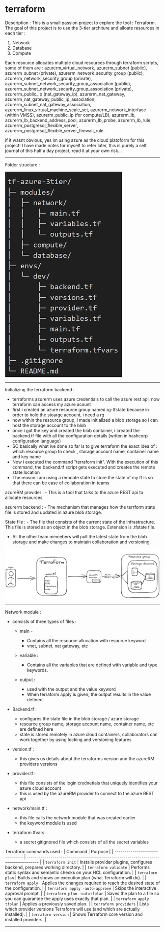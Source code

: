 # terraform

Description : 
This is a small passion project to explore the tool : Terraform. 
The goal of this project is to use the 3-tier architure and alloate resources in each tier : 
1. Network
2. Database
3. Compute

Each resource allocates multiple cloud resources through terraform scripts, some of them are : 
azurerm_virtual_network,
azurerm_subnet (public),
azurerm_subnet (private),
azurerm_network_security_group (public),
azurerm_network_security_group (private),
azurerm_subnet_network_security_group_association (public),
azurerm_subnet_network_security_group_association (private),
azurerm_public_ip (nat_gateway_ip),
azurerm_nat_gateway,
azurerm_nat_gateway_public_ip_association,
azurerm_subnet_nat_gateway_association,
azurerm_linux_virtual_machine_scale_set,
azurerm_network_interface (within VMSS),
azurerm_public_ip (for compute/LB),
azurerm_lb,
azurerm_lb_backend_address_pool,
azurerm_lb_probe,
azurerm_lb_rule,
azurerm_postgresql_flexible_server,
azurerm_postgresql_flexible_server_firewall_rule.
  
if it wasnt obvious, yes im using azure as the cloud platoform for this project! 
I have made notes for myself to refer later, this is purely a self journal of this half a day project, 
read it at your own risk...

--- 
Folder structure : 

![alt text](media/image.png)

---

Initializing the terraform backend : 

- terraforms azurerm uses azure credentials to call the azure rest api, now terraform can access my azure acount 
- first i created an azure resource group named rg-tfstate because in order to hold the stoarge account, i need a rg 
- now within the resource group, i made initialized a blob storage so i can host the storage account to the blob 
- once i got the key and created the blob container, i created the backend.tf file with all the configuration details (writen in hashcorp configuration language)
- SO basically what ive done so far is to give terraform the exact idea of : 
    which resource group to check , storage account name, container name and key name
- Now i executed the command "terraform init". With the execution of this command, the backend.tf script gets executed and creates the remote state location 
- The reason i am using a remoate state to store the state of my tf is so that there can be ease of collaboration in teams 


azureRM provider : 
    - This is a tool that talks to the azure REST api to allocate resources 

azurerm backend : 
    - The mechanism that manages how the terrform state file is stored and updated in azure blob storage. 

State file : 
    - The file that consists of the current state of the infrastructure. This file is stored as an object in the blob storage. Extension is .tfstate file. 

- All the other team memebers will pull the latest state from the blob storage and make changes to maintain collaboration and versioning. 


![alt text](media/terraform_architecture.png)

---

Network module : 

- consists of three types of files : 
    - main - 
        - Contains all the resource allocation with resource keyword
        - vnet, subnet, nat gateway, etc
    - variable : 
        - Contains all the variables that are defined with variable and type keywords.  
         
    - output : 
        - used with the output and the value keyword
        - When terraform apply is given, the output results in the value defined

- Backend.tf : 
    - configures the state file in the blob storage / azure storage 
    - resource group name, storage account name, container name, etc are defined here 
    - state is stored remotely in azure cloud containers, collaborators can work together by using locking and versioning features

- version.tf : 
    - this gives us details about the terraforms version and the azureRM providers versions

- provider.tf : 
    - this file consists of the login crednetials that uniquely identifies your azure cloud account
    - this is used by the azureRM provider to connect to the azure REST api

- network/main.tf :    
    - this file calls the network module that was created earlier
    - the keyword module is used 

- terraform.tfvars: 
    - a secret gitignored file which consists of all the secret variables 


Terraform commands used : 
| Command                         | Purpose                                                                              |
| ------------------------------- | ------------------------------------------------------------------------------------ |
| `terraform init`                | Installs provider plugins, configures backend, prepares working directory.           |
| `terraform validate`            | Performs static syntax and semantic checks on your HCL configuration.                |
| `terraform plan`                | Builds and shows an execution plan (what Terraform will do).                         |
| `terraform apply`               | Applies the changes required to reach the desired state of the configuration.        |
| `terraform apply -auto-approve` | Skips the interactive approval prompt.                                               |
| `terraform plan -out=tfplan`    | Saves the plan to a file so you can guarantee the apply uses exactly that plan.      |
| `terraform apply tfplan`        | Applies a previously saved plan.                                                     |
| `terraform providers`           | Lists which provider versions Terraform will use (and which are actually installed). |
| `terraform version`             | Shows Terraform core version and installed providers.                                |



---
